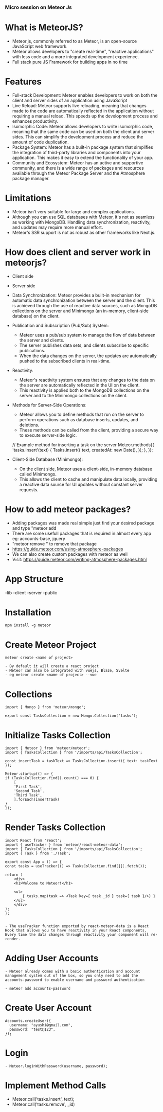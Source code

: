 ### Micro session on Meteor Js ###

# What is MeteorJS?
- Meteor.js, commonly referred to as Meteor, is an open-source JavaScript web framework.
- Meteor allows developers to "create real-time", "reactive applications" with less code and a more integrated development experience.
- Full stack pure JS Framework for building apps in no time

# Features
- Full-stack Development: Meteor enables developers to work on both the client and server sides of an application using JavaScript
- Live Reload: Meteor supports live reloading, meaning that changes made to the code are automatically reflected in the application without requiring a manual reload. This speeds up the development process and enhances productivity.
- Isomorphic Code: Meteor allows developers to write isomorphic code, meaning that the same code can be used on both the client and server sides. This can simplify the development process and reduce the amount of code duplication.
- Package System: Meteor has a built-in package system that simplifies the integration of third-party libraries and components into your application. This makes it easy to extend the functionality of your app.
- Community and Ecosystem: Meteor has an active and supportive community, and there is a wide range of packages and resources available through the Meteor Package Server and the Atmosphere package manager.

# Limitations
- Meteor isn't very suitable for large and complex applications.
- Although you can use SQL databases with Meteor, it's not as seamless as working with MongoDB. Handling data synchronization, reactivity, and updates may require more manual effort.
- Meteor's SSR support is not as robust as other frameworks like Next.js.

# How does client and server work in meteorjs?
- Client side
- Server side
- Data Synchronization: Meteor provides a built-in mechanism for automatic data synchronization between the server and the client. This is achieved through the use of reactive data sources, such as MongoDB collections on the server and Minimongo (an in-memory, client-side database) on the client.
- Publication and Subscription (Pub/Sub) System: 
    - Meteor uses a pub/sub system to manage the flow of data between the server and clients. 
    - The server publishes data sets, and clients subscribe to specific publications.
    - When the data changes on the server, the updates are automatically pushed to the subscribed clients in real-time.
- Reactivity: 
    - Meteor's reactivity system ensures that any changes to the data on the server are automatically reflected in the UI on the client.
    - This reactivity is applied both to the MongoDB collections on the server and to the Minimongo collections on the client.
- Methods for Server-Side Operations:
    - Meteor allows you to define methods that run on the server to perform operations such as database inserts, updates, and deletions. 
    - These methods can be called from the client, providing a secure way to execute server-side logic.

    // Example method for inserting a task on the server
        Meteor.methods({
            'tasks.insert'(text) {
                Tasks.insert({
                text,
                createdAt: new Date(),
                });
            },
        });
- Client-Side Database (Minimongo):
    - On the client side, Meteor uses a client-side, in-memory database called Minimongo. 
    - This allows the client to cache and manipulate data locally, providing a reactive data source for UI updates without constant server requests.


# How to add meteor packages?
- Adding packages was made real simple just find your desired package and type "meteor add <package>
- There are some usefull packages that is required in almost every app eg: accounts-base, jquery
- "meteor remove <package>" to remove that package
- https://guide.meteor.com/using-atmosphere-packages
- We can also create custom packages with meteor as well
- Visit: https://guide.meteor.com/writing-atmosphere-packages.html

# App Structure
-lib
-client
-server
-public


# Installation
    npm install -g meteor

# Create Meteor Project
    meteor create <name of project>

    - By default it will create a react project
    - Meteor can also be integrated with vuejs, Blaze, Svelte
    - eg meteor create <name of project> --vue

# Collections
    import { Mongo } from 'meteor/mongo';

    export const TasksCollection = new Mongo.Collection('tasks');

# Initialize Tasks Collection

    import { Meteor } from 'meteor/meteor';
    import { TasksCollection } from '/imports/api/TasksCollection';

    const insertTask = taskText => TasksCollection.insert({ text: taskText });

    Meteor.startup(() => {
    if (TasksCollection.find().count() === 0) {
        [
        'First Task',
        'Second Task',
        'Third Task',
        ].forEach(insertTask)
    }
    });

# Render Tasks Collection

    import React from 'react';
    import { useTracker } from 'meteor/react-meteor-data';
    import { TasksCollection } from '/imports/api/TasksCollection';
    import { Task } from './Task';

    export const App = () => {
    const tasks = useTracker(() => TasksCollection.find({}).fetch());

    return (
        <div>
        <h1>Welcome to Meteor!</h1>

        <ul>
            { tasks.map(task => <Task key={ task._id } task={ task }/>) }
        </ul>
        </div>
    );
    };


    - The useTracker function exported by react-meteor-data is a React Hook that allows you to have reactivity in your React components. Every time the data changes through reactivity your component will re-render.


# Adding User Accounts
    - Meteor already comes with a basic authentication and account management system out of the box, so you only need to add the accounts-password to enable username and password authentication

    - meteor add accounts-password

# Create User Account
    Accounts.createUser({
      username: "ayushi@gmail.com",
      password: "test@123",
    });

# Login
    - Meteor.loginWithPassword(username, password);

# Implement Method Calls
-  Meteor.call('tasks.insert', text);
-  Meteor.call('tasks.remove', _id)